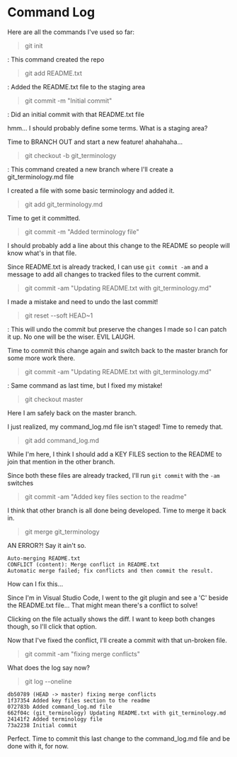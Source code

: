 # Command Log

Here are all the commands I've used so far:

> git init

: This command created the repo

> git add README.txt

: Added the README.txt file to the staging area

> git commit -m "Initial commit"

: Did an initial commit with that README.txt file

hmm... I should probably define some terms. What is a staging area?

Time to BRANCH OUT and start a new feature! ahahahaha...

> git checkout -b git_terminology

: This command created a new branch where I'll create a git_terminology.md file

I created a file with some basic terminology and added it.

> git add git_terminology.md

Time to get it committed. 

> git commit -m "Added terminology file"

I should probably add a line about this change to the README so people will know what's in that file.

Since README.txt is already tracked, I can use `git commit -am` and a message to add all changes to tracked files to the current commit.

> git commit -am "Updating README.txt with git_terminology.md"

I made a mistake and need to undo the last commit!

> git reset --soft HEAD~1

: This will undo the commit but preserve the changes I made so I can patch it up. No one will be the wiser. EVIL LAUGH.

Time to commit this change again and switch back to the master branch for some more work there. 

> git commit -am "Updating README.txt with git_terminology.md"

: Same command as last time, but I fixed my mistake!

> git checkout master

Here I am safely back on the master branch. 

I just realized, my command_log.md file isn't staged! Time to remedy that.

> git add command_log.md

While I'm here, I think I should add a KEY FILES section to the README to join that mention in the other branch. 

Since both these files are already tracked, I'll run `git commit` with the `-am` switches

> git commit -am "Added key files section to the readme"

I think that other branch is all done being developed. Time to merge it back in.

> git merge git_terminology

AN ERROR?! Say it ain't so.

```
Auto-merging README.txt
CONFLICT (content): Merge conflict in README.txt
Automatic merge failed; fix conflicts and then commit the result.
```

How can I fix this... 

Since I'm in Visual Studio Code, I went to the git plugin and see a 'C' beside the README.txt file... That might mean there's a conflict to solve!

Clicking on the file actually shows the diff. I want to keep both changes though, so I'll click that option.

Now that I've fixed the conflict, I'll create a commit with that un-broken file.

> git commit -am "fixing merge conflicts"

What does the log say now?

> git log --oneline

```
db50789 (HEAD -> master) fixing merge conflicts
1f37354 Added key files section to the readme
072783b Added command_log.md file
662f04c (git_terminology) Updating README.txt with git_terminology.md
24141f2 Added terminology file
73a2238 Initial commit
```

Perfect. Time to commit this last change to the command_log.md file and be done with it, for now. 